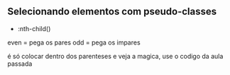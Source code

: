## Selecionando elementos com pseudo-classes

* :nth-child()

even = pega os pares
odd = pega os impares

é só colocar dentro dos parenteses e veja a magica, use o codigo da aula passada